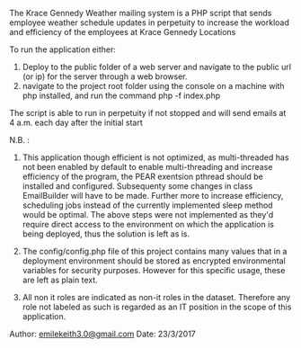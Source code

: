 The Krace Gennedy Weather mailing system is a PHP script that sends employee weather schedule updates in perpetuity
to increase the workload and efficiency of the employees at Krace Gennedy Locations

To run the application either:

1. Deploy to the public folder of a web server and navigate to the public url (or ip) for the server through a web browser.
2. navigate to the project root folder using the console on a machine with php installed, and run the command php -f index.php

The script is able to run in perpetuity if not stopped and will send emails at 4 a.m. each day after the initial start

N.B. :

1. This application though efficient is not optimized, as multi-threaded has not been enabled by default to enable multi-threading and increase efficiency of the program, the PEAR exentsion pthread should be installed and configured. Subsequenty some changes in class EmailBuilder will have to be made. Further more to increase efficiency, scheduling jobs instead of the currently implemented sleep method would be optimal. The above steps were not implemented as they'd require direct access to the environment on which the application is being deployed, thus the solution is left as is.

2. The config/config.php file of this project contains many values that in a deployment environment should be stored as encrypted environmental variables for security purposes. However for this specific usage, these are left as plain text.

3. All non it roles are indicated as non-it roles in the dataset. Therefore any role not labeled as such is regarded as an IT position in the scope of this application.


Author: emilekeith3.0@gmail.com
Date: 23/3/2017
